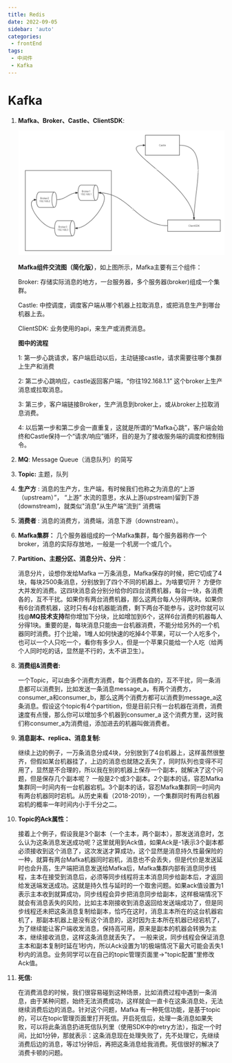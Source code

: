 ```yaml
---
title: Redis
date: 2022-09-05
sidebar: 'auto'
categories:
 - frontEnd
tags:
 - 中间件
 - Kafka
---
```


# Kafka

1. **Mafka、Broker、Castle、ClientSDK**: 

    ![adp](../../../.vuepress/public/image/Kafka.png)

   **Mafka组件交流图（简化版）**，如上图所示，Mafka主要有三个组件：

   Broker: 存储实际消息的地方，一台服务器，多个服务器(broker)组成一个集群。

   Castle: 中控调度，调度客户端从哪个机器上拉取消息，或把消息生产到哪台机器上去。

   ClientSDK: 业务使用的api，来生产或消费消息。

   **图中的流程**

   1: 第一步心跳请求，客户端启动以后，主动链接castle，请求需要往哪个集群上生产和消费

   2: 第二步心跳响应，castle返回客户端，“你往192.168.1.1” 这个broker上生产消息或拉取消息。

   3: 第三步，客户端链接Broker，生产消息到broker上，或从broker上拉取消息消费。

   4: 以后第一步和第二步会一直重复，这就是所谓的“Mafka心跳”，客户端会始终和Castle保持一个“请求/响应”循环，目的是为了接收服务端的调度和控制指令。

2. **MQ**:  Message Queue（消息队列）的简写

3. **Topic:** 主题，队列

4. **生产方** : 消息的生产方，生产端，有时候我们也称之为消息的“上游（upstream）”， “上游” 水流的意思，水从上游(upstream)留到下游(downstream)，就类似"消息”从生产端“流到” 消费端

5. **消费者** : 消息的消费方，消费端，消息下游（downstream）。

6. **Mafka集群：** 几个服务器组成的一个Mafka集群，每个服务器称作一个broker，消息的实际存放地，一般是一个机房一个或几个。

7. **Partition、主题分区、消息分片、分片**：

   消息分片，设想你发给Mafka 一万条消息，Mafka保存的时候，把它切成了4块，每块2500条消息，分别放到了四个不同的机器上。为啥要切开？ 方便你大并发的消费。这四块消息会分别分给你的四台消费机器，每台一块，各消费各的，互不干扰。如果你有两台消费机器，那么这两台每人分得两块。如果你有6台消费机器，这时只有4台机器能消费，剩下两台不能参与，这时你就可以找@**MQ技术支持**帮你增加下分块，比如增加到6个，这样6台消费的机器每人分得1块。重要的是，每块消息只能由一台机器消费，不能分给另外的一个机器同时消费。打个比喻，1堆人如何快速的吃掉4个苹果，可以一个人吃多个，也可以一个人只吃一个，看你有多少人，但是一个苹果只能给一个人吃（给两个人同时吃的话，显然是不行的，太不讲卫生）。

8. **消费组&消费者:**

   一个Topic，可以由多个消费方消费，每个消费各自的，互不干扰，同一条消息都可以消费到，比如发送一条消息message_a，有两个消费方，consumer_a和consumer_b，那么这两个消费方都可以消费到message_a这条消息。假设这个topic有4个partition，但是目前只有一台机器在消费，消费速度有点慢，那么你可以增加多个机器到consumer_a 这个消费方里，这时我们称consumer_a为消费组，添加进去的机器叫做消费者。

9. **消息副本、replica、消息复制:**

    继续上边的例子，一万条消息分成4块，分别放到了4台机器上，这样虽然很整齐，但假如某台机器挂了，上边的消息也就随之丢失了，同时队列也变得不可用了，显然是不合理的，所以我在别的机器上保存一个副本，就解决了这个问题，但是保存几个副本呢？ 一般是2个或3个副本。2个副本的话，容忍Mafka集群同一时间内有一台机器宕机。3个副本的话，容忍Mafka集群同一时间内有两台机器同时宕机。从历史来看（2018-2019），一个集群同时有两台机器宕机的概率一年时间内小于千分之二。

10. **Topic的Ack属性：**

    接着上个例子，假设我是3个副本（一个主本，两个副本），那发送消息时，怎么认为这条消息发送成功呢？这里就用到Ack值，如果Ack是-1表示3个副本都必须接收到这个消息了，这次发送才算成功，这个显然是消息持久性最保险的一种，就算有两台Mafka机器同时宕机，消息也不会丢失，但是代价是发送延时也会升高，生产端把消息发送给Mafka后，Mafka集群内部有消息同步线程，主本在接受到消息后，必须等同步线程将主本消息同步给副本后，才返回给发送端发送成功。这就是持久性与延时的一个取舍问题。如果ack值设置为1表示主本收到就算成功，同步线程会异步把消息同步给副本，这样极端情况下就会有消息丢失的风险，比如主本刚接收到消息返回给发送端成功了，但是同步线程还未把这条消息复制给副本，恰巧在这时，消息主本所在的这台机器宕机了，那副本机器上是没有这个消息的，这时因为主本所在机器已经宕机了，为了继续能让客户端收发消息，保持高可用，原来是副本的机器会转换为主本，继续接收消息，这样这条消息就丢失了。 一般来说，同步线程会保证消息主本和副本复制时延在1秒内，所以Ack设置为1的极端情况下最大可能会丢失1秒内的消息。业务同学可以在自己的topic管理页面里->"topic配置"里修改Ack值。

11. **死信:**

    在消费消息的时候，我们很容易碰到这种场景，比如消费过程中遇到一条消息，由于某种问题，始终无法消费成功，这样就会一直卡在这条消息处，无法继续消费后边的消息。针对这个问题，Mafka 有一种死信功能，是基于topic的，可以在topic管理页面里打开死信。开启死信后，处理一条消息如果失败，可以将此条消息扔进死信队列里（使用SDK中的retry方法），指定一个时间，比如1分钟，那就表示：这条消息现在处理失败了，先不处理它，先继续消费后边的消息，等过1分钟后，再把这条消息给我消费。死信很好的解决了消费卡顿的问题。

